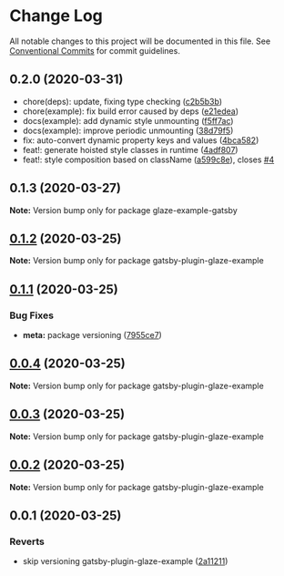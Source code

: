 # Change Log

All notable changes to this project will be documented in this file.
See [Conventional Commits](https://conventionalcommits.org) for commit guidelines.

## 0.2.0 (2020-03-31)

- chore(deps): update, fixing type checking ([c2b5b3b](https://github.com/kripod/glaze/commit/c2b5b3b))
- chore(example): fix build error caused by deps ([e21edea](https://github.com/kripod/glaze/commit/e21edea))
- docs(example): add dynamic style unmounting ([f5ff7ac](https://github.com/kripod/glaze/commit/f5ff7ac))
- docs(example): improve periodic unmounting ([38d79f5](https://github.com/kripod/glaze/commit/38d79f5))
- fix: auto-convert dynamic property keys and values ([4bca582](https://github.com/kripod/glaze/commit/4bca582))
- feat!: generate hoisted style classes in runtime ([4adf807](https://github.com/kripod/glaze/commit/4adf807))
- feat!: style composition based on className ([a599c8e](https://github.com/kripod/glaze/commit/a599c8e)), closes [#4](https://github.com/kripod/glaze/issues/4)

## 0.1.3 (2020-03-27)

**Note:** Version bump only for package glaze-example-gatsby

## [0.1.2](https://github.com/kripod/glaze/compare/gatsby-plugin-glaze-example@0.1.1...gatsby-plugin-glaze-example@0.1.2) (2020-03-25)

**Note:** Version bump only for package gatsby-plugin-glaze-example

## [0.1.1](https://github.com/kripod/glaze/compare/gatsby-plugin-glaze-example@0.0.4...gatsby-plugin-glaze-example@0.1.1) (2020-03-25)

### Bug Fixes

- **meta:** package versioning ([7955ce7](https://github.com/kripod/glaze/commit/7955ce79a559779ab0fac6bd9c18252b572de87d))

## [0.0.4](https://github.com/kripod/glaze/compare/gatsby-plugin-glaze-example@0.0.3...gatsby-plugin-glaze-example@0.0.4) (2020-03-25)

**Note:** Version bump only for package gatsby-plugin-glaze-example

## [0.0.3](https://github.com/kripod/glaze/compare/gatsby-plugin-glaze-example@0.0.2...gatsby-plugin-glaze-example@0.0.3) (2020-03-25)

**Note:** Version bump only for package gatsby-plugin-glaze-example

## [0.0.2](https://github.com/kripod/glaze/compare/gatsby-plugin-glaze-example@0.0.1...gatsby-plugin-glaze-example@0.0.2) (2020-03-25)

**Note:** Version bump only for package gatsby-plugin-glaze-example

## 0.0.1 (2020-03-25)

### Reverts

- skip versioning gatsby-plugin-glaze-example ([2a11211](https://github.com/kripod/glaze/commit/2a11211278832ddc3af4276df3703d119763a95f))
